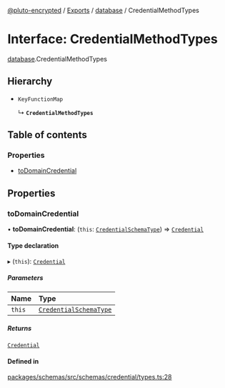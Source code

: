 [@pluto-encrypted](../README.md) / [Exports](../modules.md) / [database](../modules/database-1.md) / CredentialMethodTypes

# Interface: CredentialMethodTypes

[database](../modules/database-1.md).CredentialMethodTypes

## Hierarchy

- `KeyFunctionMap`

  ↳ **`CredentialMethodTypes`**

## Table of contents

### Properties

- [toDomainCredential](database-1.CredentialMethodTypes.md#todomaincredential)

## Properties

### toDomainCredential

• **toDomainCredential**: (`this`: [`CredentialSchemaType`](database-1.CredentialSchemaType.md)) => [`Credential`](../classes/database-1.WALLET_SDK_DOMAIN.Credential.md)

#### Type declaration

▸ (`this`): [`Credential`](../classes/database-1.WALLET_SDK_DOMAIN.Credential.md)

##### Parameters

| Name | Type |
| :------ | :------ |
| `this` | [`CredentialSchemaType`](database-1.CredentialSchemaType.md) |

##### Returns

[`Credential`](../classes/database-1.WALLET_SDK_DOMAIN.Credential.md)

#### Defined in

[packages/schemas/src/schemas/credential/types.ts:28](https://github.com/atala-community-projects/pluto-encrypted/blob/b730e61/packages/schemas/src/schemas/credential/types.ts#L28)
